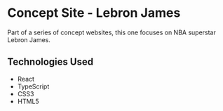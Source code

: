 # Concept Site - Lebron James
Part of a series of concept websites, this one focuses on NBA superstar Lebron James.

## Technologies Used

- React
- TypeScript
- CSS3
- HTML5

